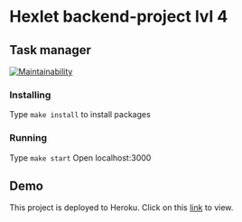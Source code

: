 # Hexlet backend-project lvl 4
## Task manager

[![Maintainability](https://api.codeclimate.com/v1/badges/a8b89eb69d6513285356/maintainability)](https://codeclimate.com/github/CyberHedgehog/backend-project-lvl4/maintainability)  


### Installing
Type `make install` to install packages

### Running
Type ```make start```
Open localhost:3000

## Demo
This project is deployed to Heroku. Click on this [link](https://ch-taskman.herokuapp.com/) to view.